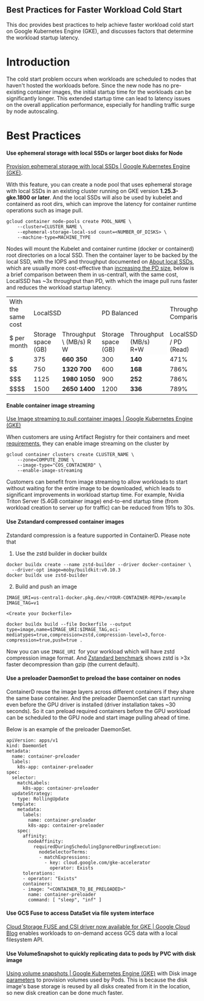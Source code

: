 
## Best Practices for Faster Workload Cold Start

This doc  provides best practices to help achieve faster workload cold start on Google Kubernetes Engine (GKE), and discusses factors that determine the workload startup latency.


# Introduction

The cold start problem occurs when workloads are scheduled to nodes that haven't hosted the workloads before. Since the new node has no pre-existing container images, the initial startup time for the workloads can be significantly longer. This extended startup time can lead to latency issues on the overall application performance, especially for handling traffic surge by node autoscaling.


# Best Practices


#### Use ephemeral storage with local SSDs or larger boot disks for Node

[Provision ephemeral storage with local SSDs | Google Kubernetes Engine (GKE)](https://cloud.google.com/kubernetes-engine/docs/how-to/persistent-volumes/local-ssd). 

With this feature, you can create a node pool that uses ephemeral storage with local SSDs in an existing cluster running on GKE version **1.25.3-gke.1800 or later**. And the local SSDs will also be used by kubelet and containerd as root dirs, which can improve the latency for container runtime operations such as image pull.  

```
gcloud container node-pools create POOL_NAME \
    --cluster=CLUSTER_NAME \
    --ephemeral-storage-local-ssd count=<NUMBER_OF_DISKS> \
    --machine-type=MACHINE_TYPE
```


Nodes will mount the Kubelet and container runtime (docker or containerd) root directories on a local SSD. Then the container layer to be backed by the local SSD, with the IOPS and throughput documented on [About local SSDs](https://cloud.google.com/compute/docs/disks/local-ssd#performance), which are usually more cost-effective than [increasing the PD size](https://cloud.google.com/compute/docs/disks/performance#performance_limits), below is a brief comparison between them in us-central1, with the same cost, LocalSSD has ~3x throughput than PD, with which the image pull runs faster and reduces the workload startup latency.


<table>
  <tr>
   <td style="background-color: null">With the same cost
   </td>
   <td colspan="2" style="background-color: null">LocalSSD
   </td>
   <td colspan="2" style="background-color: null">PD Balanced
   </td>
   <td colspan="2" style="background-color: null">Throughput Comparison
   </td>
  </tr>
  <tr>
   <td style="background-color: #ffffff">$ per month
   </td>
   <td style="background-color: #ffffff">Storage space (GB)
   </td>
   <td style="background-color: #ffffff">Throughput \
(MB/s) R W
   </td>
   <td style="background-color: #ffffff">Storage space (GB)
   </td>
   <td style="background-color: null">Throughput (MB/s) R+W
   </td>
   <td style="background-color: #ffffff">LocalSSD / PD (Read)
   </td>
   <td style="background-color: #ffffff">LocalSSD / PD (Write)
   </td>
  </tr>
  <tr>
   <td style="background-color: #ffffff">$
   </td>
   <td style="background-color: #ffffff">375
   </td>
   <td style="background-color: #ffffff"><strong>660   350</strong>
   </td>
   <td style="background-color: #ffffff">300
   </td>
   <td style="background-color: #ffffff"><strong>140</strong>
   </td>
   <td style="background-color: #ffffff">471%
   </td>
   <td style="background-color: #ffffff">250%
   </td>
  </tr>
  <tr>
   <td style="background-color: #ffffff">$$
   </td>
   <td style="background-color: #ffffff">750
   </td>
   <td style="background-color: #ffffff"><strong>1320 700</strong>
   </td>
   <td style="background-color: #ffffff">600
   </td>
   <td style="background-color: #ffffff"><strong>168</strong>
   </td>
   <td style="background-color: #ffffff">786%
   </td>
   <td style="background-color: #ffffff">417%
   </td>
  </tr>
  <tr>
   <td style="background-color: #ffffff">$$$
   </td>
   <td style="background-color: #ffffff">1125
   </td>
   <td style="background-color: #ffffff"><strong>1980 1050</strong>
   </td>
   <td style="background-color: #ffffff">900
   </td>
   <td style="background-color: #ffffff"><strong>252</strong>
   </td>
   <td style="background-color: #ffffff">786%
   </td>
   <td style="background-color: #ffffff">417%
   </td>
  </tr>
  <tr>
   <td style="background-color: #ffffff">$$$$
   </td>
   <td style="background-color: #ffffff">1500
   </td>
   <td style="background-color: #ffffff"><strong>2650 1400</strong>
   </td>
   <td style="background-color: #ffffff">1200
   </td>
   <td style="background-color: #ffffff"><strong>336</strong>
   </td>
   <td style="background-color: #ffffff">789%
   </td>
   <td style="background-color: #ffffff">417%
   </td>
  </tr>
</table>



#### Enable container image streaming

[Use Image streaming to pull container images | Google Kubernetes Engine (GKE)](https://cloud.google.com/kubernetes-engine/docs/how-to/image-streaming)

When customers are using Artifact Registry for their containers and meet [requirements](https://cloud.google.com/kubernetes-engine/docs/how-to/image-streaming#requirements), they can enable image streaming on the cluster by 


```
gcloud container clusters create CLUSTER_NAME \
    --zone=COMPUTE_ZONE \
    --image-type="COS_CONTAINERD" \
    --enable-image-streaming
```


Customers can benefit from image streaming to allow workloads to start without waiting for the entire image to be downloaded, which leads to significant improvements in workload startup time. For example, Nvidia Triton Server (5.4GB container image) end-to-end startup time (from workload creation to server up for traffic) can be reduced from 191s to 30s.


#### Use Zstandard compressed container images

Zstandard compression is a feature supported in ContainerD. Please note that 



1. Use the zstd builder in docker buildx

```
docker buildx create --name zstd-builder --driver docker-container \
  --driver-opt image=moby/buildkit:v0.10.3
docker buildx use zstd-builder
```


2. Build and push an image

```
IMAGE_URI=us-central1-docker.pkg.dev/<YOUR-CONTAINER-REPO>/example
IMAGE_TAG=v1

<Create your Dockerfile>

docker buildx build --file Dockerfile --output type=image,name=$IMAGE_URI:$IMAGE_TAG,oci-mediatypes=true,compression=zstd,compression-level=3,force-compression=true,push=true .
```



Now you can use `IMAGE_URI `for your workload which will have zstd compression image format. And [Zstandard benchmark](https://engineering.fb.com/2016/08/31/core-data/smaller-and-faster-data-compression-with-zstandard/) shows zstd is >3x faster decompression than gzip (the current default).


#### Use a preloader DaemonSet to preload the base container on nodes

ContainerD reuse the image layers across different containers if they share the same base container. And the preloader DaemonSet can start running even before the GPU driver is installed (driver installation takes ~30 seconds). So it can preload required containers before the GPU workload can be scheduled to the GPU node and start image pulling ahead of time.

Below is an example of the preloader DaemonSet.


```
apiVersion: apps/v1
kind: DaemonSet
metadata:
  name: container-preloader
  labels:
    k8s-app: container-preloader
spec:
  selector:
    matchLabels:
      k8s-app: container-preloader
  updateStrategy:
    type: RollingUpdate
  template:
    metadata:
      labels:
        name: container-preloader
        k8s-app: container-preloader
    spec:
      affinity:
        nodeAffinity:
          requiredDuringSchedulingIgnoredDuringExecution:
            nodeSelectorTerms:
            - matchExpressions:
              - key: cloud.google.com/gke-accelerator
                operator: Exists
      tolerations:
      - operator: "Exists"
      containers:
      - image: "<CONTAINER_TO_BE_PRELOADED>"
        name: container-preloader
        command: [ "sleep", "inf" ]

```



#### Use GCS Fuse to access DataSet via file system interface

[Cloud Storage FUSE and CSI driver now available for GKE | Google Cloud Blog](https://cloud.google.com/blog/products/containers-kubernetes/announcing-cloud-storage-fuse-and-gke-csi-driver-for-aiml-workloads) enables workloads to on-demand access GCS data with a local filesystem API.


#### Use VolumeSnapshot to quickly replicating data to pods by PVC with disk image 

[Using volume snapshots | Google Kubernetes Engine (GKE)](https://cloud.google.com/kubernetes-engine/docs/how-to/persistent-volumes/volume-snapshots#create-snapshotclass) with Disk image [parameters](https://github.com/kubernetes-sigs/gcp-compute-persistent-disk-csi-driver/blob/ec41c54ffaafe4db2793d02f079e4153ac3b2ac0/pkg/common/parameters.go#L38) to provision volumes used by Pods. This is because the disk image's base storage is reused by all disks created from it in the location, so new disk creation can be done much faster.
